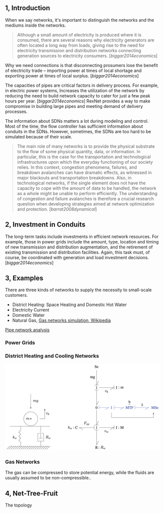 
## 1, Introduction

When we say networks, it's important to distinguish the networks and the mediums inside the networks.

> Although a small amount of electricity is produced where it is consumed, there are several reasons why electricity generators are often located a long way from loads, giving rise to the need for electricity transmission and distribution networks connecting generation sources to electricity consumers. [_biggar2014economics_]

Why we need connections is that dis­connecting prosumers lose the benefit of electricity trade – importing power at times of local shortage and exporting power at times of local surplus. [_biggar2014economics_]

The capacities of pipes are critical factors in delivery process. For example, in electric power systems, Increases the utilization of the network by reducing the need to build network capacity to cater for just a few peak hours per year. [_biggar2014economics_] RexNet provides a way to make compromise in building large pipes and meeting demand of delivery processes.

The information about SDNs matters a lot during modeling and control. Most of the time, the flow controller has sufficient information about conduits in the SDNs. However, sometimes, the SDNs are too hard to be simulated because of their scale.

> The main role of many networks is to provide the physical substrate to the flow of some physical quantity, data, or information. In particular, this is the case for the transportation and technological infrastructures upon which the everyday functioning of our society relies. In this context, congestion phenomena, failures, and breakdown avalanches can have dramatic effects, as witnessed in major blackouts and transportation breakdowns. Also, in technological networks, if the single element does not have the capacity to cope with the amount of data to be handled, the network as a whole might be unable to perform efficiently. The understanding of congestion and failure avalanches is therefore a crucial research question when developing strategies aimed at network optimization and protection. [_barrat2008dynamical_]

## 2, Investment in Conduits

The long-term tasks include investments in efficient network resources. For example, those in power grids include the amount, type, location and timing of new transmission and distribution augmentation, and the retirement of existing transmission and distribution facilities. Again, this task must, of course, be coordinated with generation and load investment decisions. [_biggar2014economics_]

## 3, Examples

There are three kinds of networks to supply the necessity to small-scale customers.

- District Heating: Space Heating and Domestic Hot Water
- Electricity Current
- Domestic Water
- Natural Gas, [Gas networks simulation, Wikipedia](https://en.wikipedia.org/wiki/Gas_networks_simulation)

[Pipe network analysis](https://en.wikipedia.org/wiki/Pipe_network_analysis)

### Power Grids

### District Heating and Cooling Networks

![](../images/SDN_1.png)

### Gas Networks

The gas can be compressed to store potential energy, while the fluids are usually assumed to be non-compressible..

## 4, Net-Tree-Fruit

The topology
